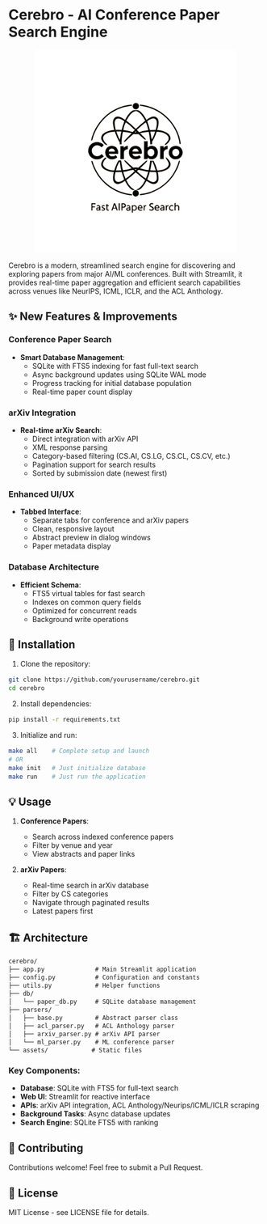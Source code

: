 # Cerebro - AI Conference Paper Search Engine 

<p align="center">
  <img src="assets/cerebro.jpg" alt="Cerebro Logo" width="400"/>
</p>

Cerebro is a modern, streamlined search engine for discovering and exploring papers from major AI/ML conferences. Built with Streamlit, it provides real-time paper aggregation and efficient search capabilities across venues like NeurIPS, ICML, ICLR, and the ACL Anthology.

## ✨ New Features & Improvements

### Conference Paper Search
- **Smart Database Management**: 
  - SQLite with FTS5 indexing for fast full-text search
  - Async background updates using SQLite WAL mode
  - Progress tracking for initial database population
  - Real-time paper count display

### arXiv Integration
- **Real-time arXiv Search**:
  - Direct integration with arXiv API
  - XML response parsing
  - Category-based filtering (CS.AI, CS.LG, CS.CL, CS.CV, etc.)
  - Pagination support for search results
  - Sorted by submission date (newest first)

### Enhanced UI/UX
- **Tabbed Interface**:
  - Separate tabs for conference and arXiv papers
  - Clean, responsive layout
  - Abstract preview in dialog windows
  - Paper metadata display

### Database Architecture
- **Efficient Schema**:
  - FTS5 virtual tables for fast search
  - Indexes on common query fields
  - Optimized for concurrent reads
  - Background write operations

## 🚀 Installation

1. Clone the repository:
```bash
git clone https://github.com/yourusername/cerebro.git
cd cerebro
```

2. Install dependencies:
```bash
pip install -r requirements.txt
```

3. Initialize and run:
```bash
make all    # Complete setup and launch
# OR
make init   # Just initialize database
make run    # Just run the application
```

## 💡 Usage

1. **Conference Papers**:
   - Search across indexed conference papers
   - Filter by venue and year
   - View abstracts and paper links

2. **arXiv Papers**:
   - Real-time search in arXiv database
   - Filter by CS categories
   - Navigate through paginated results
   - Latest papers first

## 🏗️ Architecture

```
cerebro/
├── app.py              # Main Streamlit application
├── config.py           # Configuration and constants
├── utils.py            # Helper functions
├── db/
│   └── paper_db.py     # SQLite database management
├── parsers/
│   ├── base.py         # Abstract parser class
│   ├── acl_parser.py   # ACL Anthology parser
│   ├── arxiv_parser.py # arXiv API parser
│   └── ml_parser.py    # ML conference parser
└── assets/            # Static files
```

### Key Components:
- **Database**: SQLite with FTS5 for full-text search
- **Web UI**: Streamlit for reactive interface
- **APIs**: arXiv API integration, ACL Anthology/Neurips/ICML/ICLR scraping
- **Background Tasks**: Async database updates
- **Search Engine**: SQLite FTS5 with ranking

## 🤝 Contributing

Contributions welcome! Feel free to submit a Pull Request.

## 📝 License

MIT License - see LICENSE file for details.

